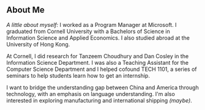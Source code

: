 ## About Me

*A little about myself:* I worked as a Program Manager at Microsoft. I graduated from Cornell University with a Bachelors of Science in Information Science and Applied Economics. I also studied abroad at the University of Hong Kong.

At Cornell, I did research for Tanzeem Choudhury and Dan Cosley in the Information Science Department. I was also a Teaching Assistant for the Computer Science Department and I helped cofound TECH 1101, a series of seminars to help students learn how to get an internship.

I want to bridge the understanding gap between China and America through technology, with an emphasis on language understanding. I'm also interested in exploring manufacturing and international shipping *(maybe)*.